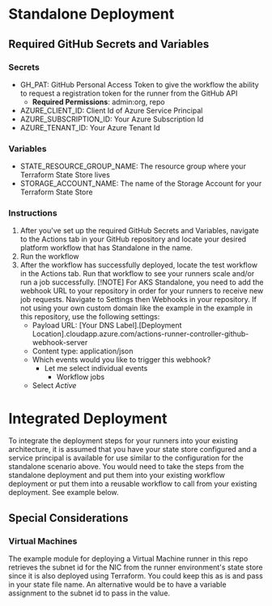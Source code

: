 # Standalone Deployment 

## Required GitHub Secrets and Variables
### Secrets
- GH_PAT: GitHub Personal Access Token to give the workflow the ability to request a registration token for the runner from the GitHub API
  - **Required Permissions**: admin:org, repo
- AZURE_CLIENT_ID: Client Id of Azure Service Principal 
- AZURE_SUBSCRIPTION_ID: Your Azure Subscription Id
- AZURE_TENANT_ID: Your Azure Tenant Id
### Variables
- STATE_RESOURCE_GROUP_NAME: The resource group where your Terraform State Store lives
- STORAGE_ACCOUNT_NAME: The name of the Storage Account for your Terraform State Store

### Instructions
1. After you've set up the required GitHub Secrets and Variables, navigate to the Actions tab in your GitHub repository and locate your desired platform workflow that has Standalone in the name.
2. Run the workflow
3. After the workflow has successfully deployed, locate the test workflow in the Actions tab. Run that workflow to see your runners scale and/or run a job successfully. 
   [!NOTE] For AKS Standalone, you need to add the webhook URL to your repository in order for your runners to receive new job requests. Navigate to Settings then Webhooks in your repository. If not using your own custom domain like the example in the example in this repository, use the following settings:
      - Payload URL: [Your DNS Label].[Deployment Location].cloudapp.azure.com/actions-runner-controller-github-webhook-server
      - Content type: application/json
      - Which events would you like to trigger this webhook? 
        - Let me select individual events 
          - Workflow jobs
      - Select *Active* 
# Integrated Deployment

To integrate the deployment steps for your runners into your existing architecture, it is assumed that you have your state store configured and a service principal is available for use similar to the configuration for the standalone scenario above. You would need to take the steps from the standalone deployment and put them into your existing workflow deployment or put them into a reusable workflow to call from your existing deployment. See example below.

## Special Considerations
### Virtual Machines
The example module for deploying a Virtual Machine runner in this repo retrieves the subnet id for the NIC from the runner environment's state store since it is also deployed using Terraform. You could keep this as is and pass in your state file name. An alternative would be to have a variable assignment to the subnet id to pass in the value.